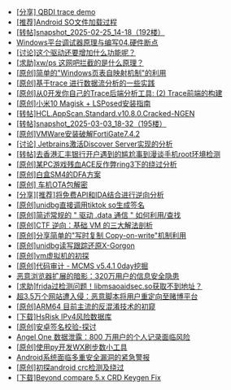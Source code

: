 + [[分享] QBDI trace demo](https://bbs.kanxue.com/thread-285857.htm)
+ [[推荐]Android SO文件加载过程](https://bbs.kanxue.com/thread-285818.htm)
+ [[转帖]snapshot_2025-02-25_14-18（192楼）](https://bbs.kanxue.com/thread-270207.htm)
+ [Windows平台调试器原理与编写04.硬件断点](https://bbs.kanxue.com/thread-285856.htm)
+ [[讨论]这个驱动还要增加什么功能呢？](https://bbs.kanxue.com/thread-285825.htm)
+ [[求助]xw/ps 这网吧拦截的是什么原理？](https://bbs.kanxue.com/thread-285797.htm)
+ [[原创]简单的"Windows页表自映射机制"的利用](https://bbs.kanxue.com/thread-285332.htm)
+ [[原创]基于trace 进行数据流分析的一些实践](https://bbs.kanxue.com/thread-285243.htm)
+ [[原创]从0开发你自己的Trace后端分析工具: (2) Trace前端的构建](https://bbs.kanxue.com/thread-285745.htm)
+ [[原创]小米10 Magisk + LSPosed安装指南](https://bbs.kanxue.com/thread-285114.htm)
+ [[转帖]HCL.AppScan.Standard.v10.8.0.Cracked-NGEN](https://bbs.kanxue.com/thread-285858.htm)
+ [[转帖]snapshot_2025-03-03_18-32（195楼）](https://bbs.kanxue.com/thread-270207.htm)
+ [[原创]VMWare安装破解FortiGate7.4.2](https://bbs.kanxue.com/thread-284794.htm)
+ [[讨论] Jetbrains激活Discover Server实现的分析](https://bbs.kanxue.com/thread-283941.htm)
+ [[转帖]去香港汇丰银行开户遇到的尴尬事到漫谈手机root环境检测](https://bbs.kanxue.com/thread-285754.htm)
+ [[原创]某PC游戏残血ACE反作弊ring3下的绕过分析](https://bbs.kanxue.com/thread-284667.htm)
+ [[原创]白盒SM4的DFA方案](https://bbs.kanxue.com/thread-285292.htm)
+ [[原创]  车机OTA包解密](https://bbs.kanxue.com/thread-285256.htm)
+ [[分享][推荐]将免费API和IDA结合进行逆向分析](https://bbs.kanxue.com/thread-285659.htm)
+ [[原创]unidbg直接调用tiktok so生成签名](https://bbs.kanxue.com/thread-285623.htm)
+ [[原创]简述常规的 " 驱动 .data 通信 " 如何利用/查找](https://bbs.kanxue.com/thread-285348.htm)
+ [[原创]CTF 逆向：基础 VM 的三大解法剖析](https://bbs.kanxue.com/thread-285831.htm)
+ [[原创]分享简单的"写时复制 Copy-on-write"机制利用](https://bbs.kanxue.com/thread-285331.htm)
+ [[原创]unidbg读写跟踪还原X-Gorgon](https://bbs.kanxue.com/thread-285586.htm)
+ [[原创]vm虚拟机的初探](https://bbs.kanxue.com/thread-284883.htm)
+ [[原创]代码审计 - MCMS v5.4.1 0day挖掘](https://bbs.kanxue.com/thread-284806.htm)
+ [恶意浏览器扩展的暗影：320万用户的信息安全隐患](https://bbs.kanxue.com/thread-285864.htm)
+ [[求助]frida过检测问题！libmsaoaidsec.so获取不到地址？](https://bbs.kanxue.com/thread-285863.htm)
+ [超3.5万个网站遭入侵：恶意脚本将用户重定向至赌博平台](https://bbs.kanxue.com/thread-285862.htm)
+ [[原创]ARM64 目前主流的反混淆技术的初窥](https://bbs.kanxue.com/thread-285567.htm)
+ [[下载]HsRisk IPv4风险数据库](https://bbs.kanxue.com/thread-285213.htm)
+ [[原创]安卓签名校验-探讨](https://bbs.kanxue.com/thread-285647.htm)
+ [Angel One 数据泄露：800 万用户的个人记录面临风险](https://bbs.kanxue.com/thread-285866.htm)
+ [[原创]使用py开发WX刷步数小工具](https://bbs.kanxue.com/thread-284858.htm)
+ [Android系统面临多重安全漏洞的紧急警报](https://bbs.kanxue.com/thread-285865.htm)
+ [[原创]初探android crc检测及绕过](https://bbs.kanxue.com/thread-285790.htm)
+ [[下载]Beyond compare 5.x CRD Keygen Fix](https://bbs.kanxue.com/thread-285468.htm)
